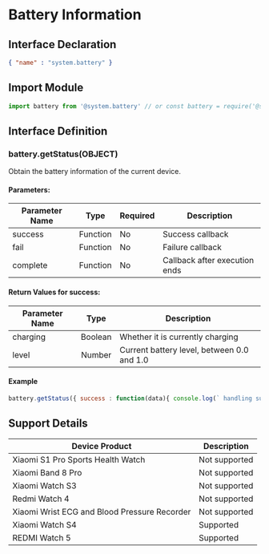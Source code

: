 <!-- 源地址: https://iot.mi.com/vela/quickapp/en/features/system/battery.html -->

# Battery Information

## Interface Declaration
```json
{ "name" : "system.battery" }
```

## Import Module
```javascript
import battery from '@system.battery' // or const battery = require('@system.battery')
```

## Interface Definition

### battery.getStatus(OBJECT)

Obtain the battery information of the current device.

#### Parameters:

Parameter Name | Type | Required | Description  
---|:---:|---|---  
success | Function | No | Success callback  
fail | Function | No | Failure callback  
complete | Function | No | Callback after execution ends  
  
#### Return Values for success:

Parameter Name | Type | Description  
---|:---:|---  
charging | Boolean | Whether it is currently charging  
level | Number | Current battery level, between 0.0 and 1.0  
  
#### Example
```javascript
battery.getStatus({ success : function(data){ console.log(` handling success: ${ data.level } `)} , fail : function(data , code){ console.log(` handling fail, code = ${ code } `)} })
```

## Support Details

Device Product | Description  
---|---  
Xiaomi S1 Pro Sports Health Watch | Not supported  
Xiaomi Band 8 Pro | Not supported  
Xiaomi Watch S3 | Not supported  
Redmi Watch 4 | Not supported  
Xiaomi Wrist ECG and Blood Pressure Recorder | Not supported  
Xiaomi Watch S4 | Supported  
REDMI Watch 5 | Supported
